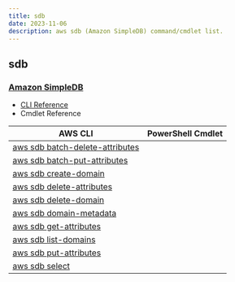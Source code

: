 ```yaml
---
title: sdb
date: 2023-11-06
description: aws sdb (Amazon SimpleDB) command/cmdlet list.
---
```


## sdb

### [Amazon SimpleDB](https://aws.amazon.com/simpledb/)

* [CLI Reference](https://awscli.amazonaws.com/v2/documentation/api/latest/reference/sdb/index.html)
* Cmdlet Reference

|AWS CLI|PowerShell Cmdlet|
|----|----|
|[aws sdb batch-delete-attributes](https://awscli.amazonaws.com/v2/documentation/api/latest/reference/sdb/batch-delete-attributes.html)||
|[aws sdb batch-put-attributes](https://awscli.amazonaws.com/v2/documentation/api/latest/reference/sdb/batch-put-attributes.html)||
|[aws sdb create-domain](https://awscli.amazonaws.com/v2/documentation/api/latest/reference/sdb/create-domain.html)||
|[aws sdb delete-attributes](https://awscli.amazonaws.com/v2/documentation/api/latest/reference/sdb/delete-attributes.html)||
|[aws sdb delete-domain](https://awscli.amazonaws.com/v2/documentation/api/latest/reference/sdb/delete-domain.html)||
|[aws sdb domain-metadata](https://awscli.amazonaws.com/v2/documentation/api/latest/reference/sdb/domain-metadata.html)||
|[aws sdb get-attributes](https://awscli.amazonaws.com/v2/documentation/api/latest/reference/sdb/get-attributes.html)||
|[aws sdb list-domains](https://awscli.amazonaws.com/v2/documentation/api/latest/reference/sdb/list-domains.html)||
|[aws sdb put-attributes](https://awscli.amazonaws.com/v2/documentation/api/latest/reference/sdb/put-attributes.html)||
|[aws sdb select](https://awscli.amazonaws.com/v2/documentation/api/latest/reference/sdb/select.html)||


